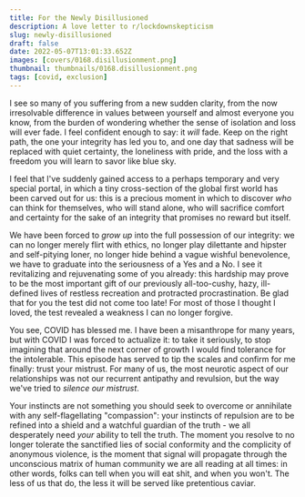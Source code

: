```yaml
---
title: For the Newly Disillusioned
description: A love letter to r/lockdownskepticism
slug: newly-disillusioned
draft: false
date: 2022-05-07T13:01:33.652Z
images: [covers/0168.disillusionment.png]
thumbnail: thumbnails/0168.disillusionment.png
tags: [covid, exclusion]
---
```


I see so many of you suffering from a new sudden clarity, from the now irresolvable difference in values between yourself and almost everyone you know, from the burden of wondering whether the sense of isolation and loss will ever fade. I feel confident enough to say: it *will* fade. Keep on the right path, the one your integrity has led you to, and one day that sadness will be replaced with quiet certainty, the loneliness with pride, and the loss with a freedom you will learn to savor like blue sky.

I feel that I've suddenly gained access to a perhaps temporary and very special portal, in which a tiny cross-section of the global first world has been carved out for us: this is a precious moment in which to discover *who* can think for themselves, who will stand alone, who will sacrifice comfort and certainty for the sake of an integrity that promises no reward but itself.

We have been forced to *grow up* into the full possession of our integrity: we can no longer merely flirt with ethics, no longer play dilettante and hipster and self-pitying loner, no longer hide behind a vague wishful benevolence, we have to graduate into the seriousness of a Yes and a No. I see it revitalizing and rejuvenating some of you already: this hardship may prove to be the most important gift of our previously all-too-cushy, hazy, ill-defined lives of restless recreation and protracted procrastination. Be glad that for you the test did not come too late! For most of those I thought I loved, the test revealed a weakness I can no longer forgive.

You see, COVID has blessed me. I have been a misanthrope for many years, but with COVID I was forced to actualize it: to take it seriously, to stop imagining that around the next corner of growth I would find tolerance for the intolerable. This episode has served to tip the scales and confirm for me finally: trust your mistrust. For many of us, the most neurotic aspect of our relationships was not our recurrent antipathy and revulsion, but the way we've tried to *silence our mistrust*.

Your instincts are not something you should seek to overcome or annihilate with any self-flagellating "compassion": your instincts of repulsion are to be refined into a shield and a watchful guardian of the truth - we all desperately need *your* ability to tell the truth. The moment you resolve to no longer tolerate the sanctified lies of social conformity and the complicity of anonymous violence, is the moment that signal will propagate through the unconscious matrix of human community we are all reading at all times: in other words, folks can tell when you will eat shit, and when you won't. The less of us that do, the less it will be served like pretentious caviar.
